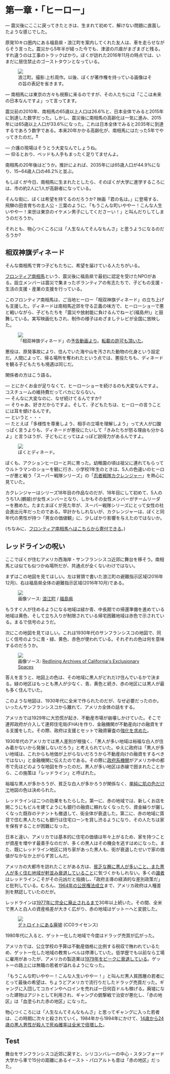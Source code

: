 # 第一章・「ヒーロー」

— 震災後にここに戻ってきたときは、生まれて初めて、解けない問題に直面したような感じでした。

原発10キロ圏内にある福島県・浪江町を案内してくれた友人は、車を走らせながらそう言った。震災から5年半が経った今でも、津波の爪痕がまざまざと残る。すれ違うのは工事のトラックばかり。ぼくが訪れた2016年11月の時点では、いまだに居住禁止のゴーストタウンとなっている。

<p><figure>
  <img src="images/namie.jpg" />
  <figcaption>浪江町。撮影:上杉周作。以後、ぼくが著作権を持っている画像はその旨の表記を省きます。</figcaption>
</figure></p>

— 南相馬には東京の方々も視察に来るのですが、その人たちには「ここは未来の日本なんですよ」って言ってます。

震災前の2010年、南相馬の65歳以上人口は26.6%と、日本全体でみると2015年に到達した数字だった。しかし、震災後に南相馬の高齢化は一気に進み、2015年には65歳以上人口が33.6%になった。これは日本全体でみると2035年に到達するであろう数字である。本来20年かかる高齢化が、南相馬にはたった5年でやってきたのだ。<sup><a href="#">※</a></sup>

— 介護の現場はそうとう大変なんでしょうね。<br>
— 仰るとおり、ベッドも人手もまったく足りてませんよ。

南相馬の20年後はどうか。推計によれば、2035年には65歳人口が44.9%になり、15~64歳人口の46.2%と並ぶ。

もしぼくが今日、南相馬に生まれたとしたら、そのぼくが大学に進学するころには、市の約2人に1人が高齢者になっている。

そんな街に、ぼくは希望を持てるのだろうか? 映画「君の名は。」に登場する、飛騨の田舎育ちの主人公・三葉のように、「もうこんな町いややー！こんな人生いややー！来世は東京のイケメン男子にしてくださーい！」と叫んだりしてしまうのだろうか。

それとも、物心つくころには「人生なんてそんなもんさ」と思うようになるのだろうか?

## 相双神旗ディネード

そんな南相馬で育つ子どもたちに、希望を届けている人たちがいる。

[フロンティア南相馬](http://frontier-minamisoma.org/)という、震災後に福島県で最初に認定を受けたNPOがある。設立メンバーは震災で集まったボランティアの有志たちで、子どもの支援・生活の支援・産業の支援を行っている。

このフロンティア南相馬は、ご当地ヒーロー「相双神旗ディネード」の立ち上げも支援した。ディネードは南相馬近郊を守る正義の味方で、ヒーローショーで悪と戦いながら、子どもたちを「震災や放射能に負けるんでねーど(福島弁)」と鼓舞している。実写映画化もされ、制作の様子はめざましテレビが全国に放映した。

<p><figure>
  <img src="images/denade.gif" />
  <figcaption>「相双神旗ディネード」の<a href="https://www.youtube.com/watch?v=ooExRI4NSco">予告動画より</a>。<a href="images/denade-permission.png">転載の許可も頂いた</a>。</figcaption>
</figure></p>

悪役は、原発事故により、住んでいた海や山を汚された動物の化身という設定だ。人間によって、帰る場所を奪われたという点では、悪役たちも、ディネードを観る子どもたちも境遇は同じだ。

関係者の方はこう語る。

— とにかくお金が足りなくて、ヒーローショーを続けるのも大変なんですよ。コスチュームの維持費だってバカにならない。<br>
— そんなに大変なのに、なぜ続けてるんですか?<br>
— そりゃあ、好きだからですよ。そして、子どもたちは、ヒーローの言うことには耳を傾けるんです。<br>
— というと・・・<br>
— たとえば「多様性を尊重しよう、相手の立場を理解しよう」って大人が口酸っぱく言うよりも、ディネードが悪役にたいして「きみたちが怒る理由も分かるよ」と言うほうが、子どもにとってはよっぽど説得力があるんですよ。

<p><figure>
  <img src="images/denade.jpg" />
  <figcaption>ぼくとディネード。</figcaption>
</figure></p>

ぼくも、アクションヒーローと共に育った。幼稚園の頃は祖父に連れてもらってウルトラマンのショーを観に行き、小学校1年生のときは、5人の色違いのヒーローが悪と戦う「スーパー戦隊シリーズ」の「[忍者戦隊カクレンジャー](https://ja.wikipedia.org/wiki/%E5%BF%8D%E8%80%85%E6%88%A6%E9%9A%8A%E3%82%AB%E3%82%AF%E3%83%AC%E3%83%B3%E3%82%B8%E3%83%A3%E3%83%BC)」を熱心に見ていた。

カクレンジャーはシリーズ18年目の作品なのだが、18年目にして初めて、5人のうち1人(鶴姫)が女性メンバーとなり、しかもその女性メンバーがチームリーダーを務めた。たまたまぼくが見た年が、スーパー戦隊シリーズにとって女性の社会進出元年だったのである。早計かもしれないが、カクレンジャーは、ぼくと同年代の男性が持つ「男女の価値観」に、少しばかり影響を与えたのではないか。

(ちなみに、[フロンティア南相馬へはこちらから寄付できる](http://frontier-minamisoma.org/supports/index/)。)

## レッドラインの呪い

ここでぼくが住むアメリカ西海岸・サンフランシスコ近郊に舞台を移そう。南相馬とは似ても似つかぬ場所だが、共通点が全くないわけではない。

まずはこの地図を見てほしい。左は冒頭で書いた浪江町の避難指示区域(2016年12月)、右は福島県全体の避難指示区域(2016年10月)である。

<p><figure>
  <img src="images/fukushima-namie-map.png" />
  <figcaption>画像ソース: <a href="http://www.town.namie.fukushima.jp/soshiki/2/namie-factsheet.html">浪江町</a> / <a href="http://www.pref.fukushima.lg.jp/site/portal/list271-840.html">福島県</a></figcaption>
</figure></p>

もうすぐ人が住めるようになる地域は緑か青、中長期での帰還準備を進めている地域は黄色、そして立ち入りが制限されている帰宅困難地域は赤色で示されている。まるで信号のようだ。

次にこの地図を見てほしい。これは1930年代のサンフランシスコの地図で、同じく信号のように青・緑、黄色、赤色が使われている。それぞれの色は何を意味するのだろうか。

<p><figure>
  <img src="images/sf-redline.jpg" />
  <figcaption>画像ソース: <a href="http://salt.umd.edu/T-RACES/mosaic.html">Redlining Archives of California's Exclusionary Spaces</a></figcaption>
</figure></p>

答えを言うと、地図上の色は、その地域に黒人がどれだけ住んでいるかで決まる。緑の地区はもっとも黒人が少なく、青、黄色と続き、赤の地区には黒人が最も多く住んでいた。

このような地図は、1930年代に全米で作られたのだが、なぜ必要だったのか。いったんサンフランシスコから離れて、アメリカ全体の話をする。

アメリカでは1929年に大恐慌が起き、不動産市場が崩壊しかけていた。そこで連邦政府が介入して連邦住宅局(FHA)を作り、金融機関が不動産向けの融資をする支援をした。その際、政府は支援とセットで融資審査の[強化を求めた](http://www.bostonfairhousing.org/timeline/1934-FHA.html)。

1930年代のアメリカでは黒人差別が根強く、「黒人が多い地域は裕福な白人が住み着かないから発展しないだろう」と考えられていた。ゆえに政府は「黒人が多い地域は、これからも地価が上がらないだろうから不動産向けの融資をするべきではない」と金融機関に伝えたのである。その際に[政府系機関](https://en.wikipedia.org/wiki/Home_Owners'_Loan_Corporation)がアメリカ中の都市で先ほどのような地図を作ったのだ。黒人が多い地区は赤線で囲まれたことから、この施策は「レッドライン」と呼ばれた。

裕福な黒人が多かろうが、貧乏な白人が多かろうが関係なく、[単純に肌の色だけで](http://powerreporting.com/color/)地図の色は決められた。

レッドラインは二つの効果をもたらした。第一に、赤の地域では、新しくお店を開こうにもビルを建てようにも銀行の融資に頼れなくなったり、資金繰りが厳しくなった既存のテナントも撤退して、街全体が衰退した。第二に、赤の地域に賃貸で住む黒人たちにも銀行は住宅ローンを貸し渋るようになり、その人たちは家を保有することが困難になった。

日本と違い、アメリカでは基本的に住宅の価値は年々上がるため、家を持つことが資産を増やす最善手なのだが、多くの黒人はその機会を逃すはめになった。また、既にレッドライン地区に持ち家があった黒人も、街が衰退したせいで家の価値がなかなか上がらず苦しんだ。

アメリカの大都市を訪れたことがある方は、[貧乏な層に黒人が多いこと、また黒人が多く住む地域が軒並み衰退していること](http://www.vox.com/2016/6/6/11852640/cartoon-poor-neighborhoods)に気づくかもしれない。多くの[識者](http://www.theatlantic.com/business/archive/2014/05/the-racist-housing-policy-that-made-your-neighborhood/371439/)はレッドラインこそがその元凶だと指摘し、「政府主導の経済的な差別政策だ」と批判している。むろん、[1964年の公民権法成立](https://en.wikipedia.org/wiki/Civil_Rights_Act_of_1964)まで、アメリカ政府は人種差別を黙認していたのだが。

レッドラインは[1977年に完全に廃止されるまで](https://en.wikipedia.org/wiki/Community_Reinvestment_Act)30年以上続いた。その間、全米で黒人と白人の資産格差が大きく広がり、赤の地域はゲットーへと変貌した。

<p><figure>
  <img src="images/detroit.jpg" />
  <figcaption><a href="https://pixabay.com/en/slum-rundown-abandoned-urban-946786/">デトロイトにある廃墟</a> (CC0ライセンス)</figcaption>
</figure></p>

1980年代に入ると、ゲットー化した地域で今度はドラッグ売買が広がった。

アメリカでは、公立学校の予算は不動産価格に比例する税収で賄われているため、ゲットー化した地域の教育レベルは停滞していた。低学歴でも以前なら工場に雇用があったが、アメリカの製造業は[1979年をピークに衰退している](http://www.cnsnews.com/news/article/terence-p-jeffrey/7231000-lost-jobs-manufacturing-employment-down-37-1979-peak)。ゲットーの路上には無職の若者が溢れるようになった。

「もうこんな町いややー！こんな人生いややー！」と叫んだ黒人貧困層の若者にとって最後の希望は、ちょうどアメリカで流行りだしたドラッグ売買だった。ギャングに入団してコカインやヘロインを売れば一日何百ドルも稼げる。廃墟になった建物はアジトとして利用され、ギャングの銃撃戦で治安が悪化し、「赤の地区」は「血塗られた赤の地区」になった。

物心つくころには「人生なんてそんなもんさ」と思ってギャングに入った若者は、この時期に次々と殺されていく。1984年から1994年にかけて、[14歳から24歳の黒人男性が殺人で死ぬ確率は全米で倍増した](http://scholar.harvard.edu/files/fryer/files/fhlm_crack_cocaine_0.pdf)。

## Test

舞台をサンフランシスコ近郊に戻すと、シリコンバレーの中心・スタンフォード大学から車で15分の距離にあるイースト・パロアルトも昔は「赤の地区」だった。
